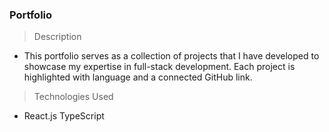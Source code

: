 ### Portfolio

> Description

- This portfolio serves as a collection of projects that I have developed to showcase my expertise in full-stack development. Each project is highlighted with language and a connected GitHub link.

> Technologies Used

- React.js TypeScript
